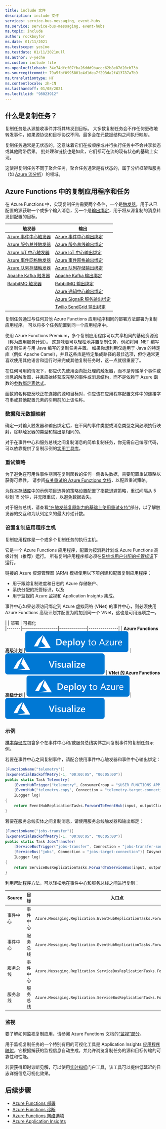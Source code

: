 ```yaml
---
title: include 文件
description: include 文件
services: service-bus-messaging, event-hubs
ms.service: service-bus-messaging, event-hubs
ms.topic: include
author: rockboyfor
ms.date: 01/11/2021
ms.testscope: yes|no
ms.testdate: 01/11/2021null
ms.author: v-yeche
ms.custom: include file
ms.openlocfilehash: 34e74dfcf07fba26ddd9baccc62b8e87d20cb73b
ms.sourcegitcommit: 79a5fbf0995801e4d1dea7f293da2f413787a7b9
ms.translationtype: HT
ms.contentlocale: zh-CN
ms.lasthandoff: 01/08/2021
ms.locfileid: "98023912"
---
```

<!--Verified Successfully-->
## <a name="what-is-a-replication-task"></a>什么是复制任务？

复制任务是从源接收事件并将其转发到目标。
大多数复制任务会不作任何更改地转发事件，如果源协议和目标协议不同，最多会在元数据结构之间执行映射。 

复制任务通常是无状态的，这意味着它们在按顺序或并行执行任务中不会共享状态或其他附带后果。 批处理和链接也是如此，它们都可在流的现有状态的基础上实现。 

这使得复制任务不同于聚合任务，聚合任务通常是有状态的，属于分析框架和服务（如 [Azure 流分析](/stream-analytics/stream-analytics-introduction)）的领域。

## <a name="replication-applications-and-tasks-in-azure-functions"></a>Azure Functions 中的复制应用程序和任务

在 Azure Functions 中，实现复制任务需要两个条件，一个是[触发器](/azure-functions/functions-triggers-bindings)，用于从已配置的源获取一个或多个输入消息，另一个是[输出绑定](/azure-functions/functions-triggers-bindings#binding-direction)，用于将从源复制的消息转发到配置的目标。 

| 触发器  | 输出 |
|----------|--------|
| [Azure 事件中心触发器](https://docs.microsoft.com/azure/azure-functions/functions-bindings-event-hubs-trigger?tabs=csharp) | [Azure 事件中心输出绑定](https://docs.microsoft.com/azure/azure-functions/functions-bindings-event-hubs-output?tabs=csharp) |
| [Azure 服务总线触发器](https://docs.microsoft.com/azure/azure-functions/functions-bindings-service-bus-trigger?tabs=csharp) | [Azure 服务总线输出绑定](https://docs.microsoft.com/azure/azure-functions/functions-bindings-service-bus-output?tabs=csharp)
| [Azure IoT 中心触发器](https://docs.microsoft.com/azure/azure-functions/functions-bindings-event-iot-trigger?tabs=csharp) | [Azure IoT 中心输出绑定](https://docs.microsoft.com/azure/azure-functions/functions-bindings-event-iot-output?tabs=csharp)
| [Azure 事件网格触发器](https://docs.microsoft.com/azure/azure-functions/functions-bindings-event-grid-trigger?tabs=csharp) | [Azure 事件网格输出绑定](https://docs.microsoft.com/azure/azure-functions/functions-bindings-event-grid-output?tabs=csharp)
| [Azure 队列存储触发器](https://docs.microsoft.com/azure/azure-functions/functions-bindings-storage-queue-trigger?tabs=csharp) | [Azure 队列存储输出绑定](https://docs.microsoft.com/azure/azure-functions/functions-bindings-storage-queue-output?tabs=csharp)
| [Apache Kafka 触发器](https://github.com/azure/azure-functions-kafka-extension) | [Apache Kafka 输出绑定](https://github.com/azure/azure-functions-kafka-extension)
| [RabbitMQ 触发器](https://github.com/azure/azure-functions-rabbitmq-extension) | [RabbitMQ 输出绑定](https://github.com/azure/azure-functions-rabbitmq-extension) 
| | [Azure 通知中心输出绑定](https://docs.microsoft.com/azure/azure-functions/functions-bindings-notification-hubs)
||[Azure SignalR 服务输出绑定](https://docs.microsoft.com/azure/azure-functions/functions-bindings-signalr-service-output?tabs=csharp)
||[Twilio SendGrid 输出绑定](https://docs.microsoft.com/azure/azure-functions/functions-bindings-sendgrid?tabs=csharp)

复制任务通过与任何其他 Azure Functions 应用程序相同的部署方法部署为复制应用程序。 可以将多个任务配置到同一个应用程序中。 

使用 Azure Functions Premium，多个复制应用程序可以共享相同的基础资源池（称为应用服务计划）。 这意味着可以轻松地并置复制任务，例如将用 .NET 编写的复制任务与用 Java 编写的复制任务并置。 如果你想利用仅适用于 Java 的特定库（例如 Apache Camel），并且这些库是特定集成路径的最佳选项，但你通常更喜欢使用其他语言和运行时来完成其他复制任务时，这一点就很重要了。 

在任何可用的情况下，都应优先使用面向批处理的触发器，而不是传递单个事件或消息的触发器，并且应始终获取完整的事件或消息结构，而不是依赖于 Azure 函数的[参数绑定表达式](https://docs.microsoft.com/azure/azure-functions/functions-bindings-expressions-patterns)。

函数的名称应反映正在连接的源和目标对，你应该在应用程序配置文件中的连接字符串或其他配置元素的引用前加上该名称。 

### <a name="data-and-metadata-mapping"></a>数据和元数据映射

确定一对输入触发器和输出绑定后，在不同的事件类型或消息类型之间必须执行映射，除非触发器的类型和输出是相同的。

对于在事件中心和服务总线之间复制消息的简单复制任务，你无需自己编写代码，可以依靠提供了复制示例的[实用工具库](https://github.com/Azure-Samples/azure-messaging-replication-dotnet/tree/main/src/Azure.Messaging.Replication)。

### <a name="retry-policy"></a>重试策略

为了避免在可用性事件期间在复制函数的任何一侧丢失数据，需要配置重试策略以获得可靠性。 请参阅[有关重试的 Azure Functions 文档](/azure-functions/functions-bindings-error-pages)，以配置重试策略。 

为[样本存储库](https://github.com/Azure-Samples/azure-messaging-replication-dotnet)中的示例项目选择的策略设置配置了指数退避策略，重试间隔从 5 秒到 15 分钟，并无限重试，以避免数据丢失。 

对于服务总线，请查看[“在触发器复原能力的基础上使用重试支持”](/azure-functions/functions-bindings-error-pages#using-retry-support-on-top-of-trigger-resilience)部分，以了解触发器的交互和为队列定义的最大传递计数。

### <a name="setting-up-a-replication-application-host"></a>设置复制应用程序主机

复制应用程序是一个或多个复制任务的执行主机。 

它是一个 Azure Functions 应用程序，配置为按消耗计划或 Azure Functions 高级计划（推荐）运行。 所有复制应用程序都必须在[系统或用户分配的托管标识](/app-service/overview-managed-identity)下运行。 

链接的 Azure 资源管理器 (ARM) 模板使用以下项创建和配置复制应用程序：

* 用于跟踪复制进度和日志的 Azure 存储帐户、
* 系统分配的托管标识，以及 
* 用于监视的 Azure 监视和 Application Insights 集成。

事件中心如果必须访问绑定到 Azure 虚拟网络 (VNet) 的事件中心，则必须使用 Azure Functions 高级计划并配置为附加到同一个 VNet，这也是可用选项之一。


|       | 部署 | 可视化  
|-------|------------------|--------------|---------------|
| **Azure Functions 高级计划** |[![部署到 Azure](https://raw.githubusercontent.com/Azure/azure-quickstart-templates/master/1-CONTRIBUTION-GUIDE/images/deploytoazure.svg?sanitize=true)](https://portal.azure.cn/#create/Microsoft.Template/uri/https%3A%2F%2Fraw.githubusercontent.com%2FAzure-Samples%2Fazure-messaging-replication-dotnet%2Fmain%2Ftemplates%2Fpremium%2Fazuredeploy.json) | [![可视化](https://raw.githubusercontent.com/Azure/azure-quickstart-templates/master/1-CONTRIBUTION-GUIDE/images/visualizebutton.svg?sanitize=true)](http://armviz.io/#/?load=https%3A%2F%2Fraw.githubusercontent.com%2FAzure-Samples%2Fazure-messaging-replication-dotnet%2Fmain%2Ftemplates%2Fpremium%2Fazuredeploy.json)
| **VNet 的 Azure Functions 高级计划** | [![部署到 Azure](https://raw.githubusercontent.com/Azure/azure-quickstart-templates/master/1-CONTRIBUTION-GUIDE/images/deploytoazure.svg?sanitize=true)](https://portal.azure.cn/#create/Microsoft.Template/uri/https%3A%2F%2Fraw.githubusercontent.com%2FAzure-Samples%2Fazure-messaging-replication-dotnet%2Fmain%2Ftemplates%2Fpremium-vnet%2Fazuredeploy.json)|[![可视化](https://raw.githubusercontent.com/Azure/azure-quickstart-templates/master/1-CONTRIBUTION-GUIDE/images/visualizebutton.svg?sanitize=true)](http://armviz.io/#/?load=https%3A%2F%2Fraw.githubusercontent.com%2FAzure-Samples%2Fazure-messaging-replication-dotnet%2Fmain%2Ftemplates%2Fpremium-vnet%2Fazuredeploy.json)

<!--Not Available on | **Azure Functions Consumption Plan** | [![Deploy To Azure](https://raw.githubusercontent.com/Azure/azure-quickstart-templates/master/1-CONTRIBUTION-GUIDE/images/deploytoazure.svg?sanitize=true)](https://portal.azure.cn/#create/Microsoft.Template/uri/https%3A%2F%2Fraw.githubusercontent.com%2FAzure-Samples%2Fazure-messaging-replication-dotnet%2Fmain%2Ftemplates%2FAconsumption%2Fazuredeploy.json)|[![Visualize](https://raw.githubusercontent.com/Azure/azure-quickstart-templates/master/1-CONTRIBUTION-GUIDE/images/visualizebutton.svg?sanitize=true)](http://armviz.io/#/?load=https%3A%2F%2Fraw.githubusercontent.com%2FAzure-Samples%2Fazure-messaging-replication-dotnet%2Fmain%2Ftemplates%2Fconsumption%2Fazuredeploy.json)-->

### <a name="examples"></a>示例

[样本存储库](https://github.com/Azure-Samples/azure-messaging-replication-dotnet/)包含多个在事件中心和/或服务总线实体之间复制事件的复制任务示例。

若要在事件中心之间复制事件，请配合使用事件中心触发器和事件中心输出绑定：

```csharp
[FunctionName("telemetry")]
[ExponentialBackoffRetry(-1, "00:00:05", "00:05:00")]
public static Task Telemetry(
    [EventHubTrigger("telemetry", ConsumerGroup = "$USER_FUNCTIONS_APP_NAME.telemetry", Connection = "telemetry-source-connection")] EventData[] input,
    [EventHub("telemetry-copy", Connection = "telemetry-target-connection")] EventHubClient outputClient,
    ILogger log)
{
    return EventHubReplicationTasks.ForwardToEventHub(input, outputClient, log);
}
```

若要在服务总线实体之间复制消息，请使用服务总线触发器和输出绑定：

```csharp
[FunctionName("jobs-transfer")]
[ExponentialBackoffRetry(-1, "00:00:05", "00:05:00")]
public static Task JobsTransfer(
    [ServiceBusTrigger("jobs-transfer", Connection = "jobs-transfer-source-connection")] Message[] input,
    [ServiceBus("jobs", Connection = "jobs-target-connection")] IAsyncCollector<Message> output,
    ILogger log)
{
    return ServiceBusReplicationTasks.ForwardToServiceBus(input, output, log);
}
```

利用帮助程序方法，可以轻松地在事件中心和服务总线之间进行复制：

| Source      | 目标      | 入口点 
|-------------|-------------|------------------------------------------------------------------------
| 事件中心   | 事件中心   | `Azure.Messaging.Replication.EventHubReplicationTasks.ForwardToEventHub`
| 事件中心   | 服务总线 | `Azure.Messaging.Replication.EventHubReplicationTasks.ForwardToServiceBus`
| 服务总线 | 事件中心   | `Azure.Messaging.Replication.ServiceBusReplicationTasks.ForwardToEventHub`
| 服务总线 | 服务总线 | `Azure.Messaging.Replication.ServiceBusReplicationTasks.ForwardToServiceBus`


### <a name="monitoring"></a>监视

要了解如何监视复制应用，请参阅 Azure Functions 文档的[“监视”部分](https://docs.microsoft.com/azure/azure-functions/configure-monitoring)。

用于监视复制任务的一个特别有用的可视化工具是 Application Insights [应用程序映射](https://docs.azure.cn/azure-monitor/app/app-map)，它根据捕获的监视信息自动生成，并允许浏览复制任务的源和目标传输的可靠性和性能。

若要获得即时诊断见解，可以使用[实时指标](https://docs.azure.cn/azure-monitor/app/live-stream)门户工具，该工具可以提供低延迟的日志详细信息可视化效果。

## <a name="next-steps"></a>后续步骤

* [Azure Functions 部署](/azure-functions/functions-deployment-technologies)
* [Azure Functions 诊断](/azure-functions/functions-diagnostics)
* [Azure Functions 网络选项](/azure-functions/functions-networking-options)
* [Azure Application Insights](/azure-monitor/app/app-insights-overview)


<!-- Update_Description: new article about messaging replicator functions -->
<!--NEW.date: 01/11/2021-->